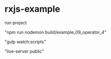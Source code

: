 # rxjs-example

run project

"npm run nodemon build/example_09_operator_4"

"gulp watch:scripts"

 "live-server public"

